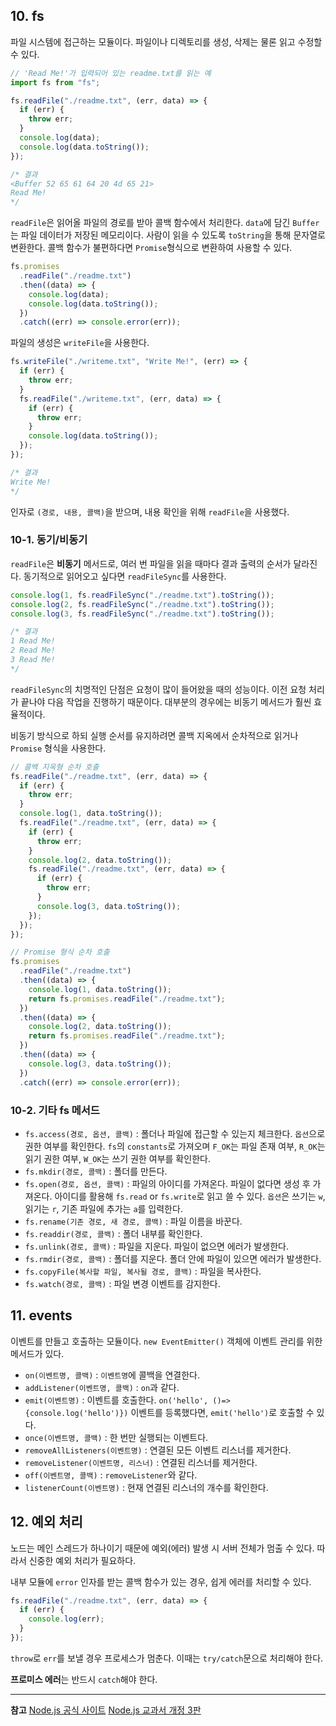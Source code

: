 ## 10. fs

파일 시스템에 접근하는 모듈이다. 파일이나 디렉토리를 생성, 삭제는 물론 읽고 수정할 수 있다.

```js
// 'Read Me!'가 입력되어 있는 readme.txt를 읽는 예
import fs from "fs";

fs.readFile("./readme.txt", (err, data) => {
  if (err) {
    throw err;
  }
  console.log(data);
  console.log(data.toString());
});

/* 결과
<Buffer 52 65 61 64 20 4d 65 21>
Read Me!
*/
```

`readFile`은 읽어올 파일의 경로를 받아 콜백 함수에서 처리한다. `data`에 담긴 `Buffer`는 파일 데이터가 저장된 메모리이다. 사람이 읽을 수 있도록 `toString`을 통해 문자열로 변환한다. 콜백 함수가 불편하다면 `Promise`형식으로 변환하여 사용할 수 있다.

```js
fs.promises
  .readFile("./readme.txt")
  .then((data) => {
    console.log(data);
    console.log(data.toString());
  })
  .catch((err) => console.error(err));
```

파일의 생성은 `writeFile`을 사용한다.

```js
fs.writeFile("./writeme.txt", "Write Me!", (err) => {
  if (err) {
    throw err;
  }
  fs.readFile("./writeme.txt", (err, data) => {
    if (err) {
      throw err;
    }
    console.log(data.toString());
  });
});

/* 결과
Write Me!
*/
```

인자로 `(경로, 내용, 콜백)`을 받으며, 내용 확인을 위해 `readFile`을 사용했다.

### 10-1. 동기/비동기

`readFile`은 **비동기** 메서드로, 여러 번 파일을 읽을 때마다 결과 출력의 순서가 달라진다. 동기적으로 읽어오고 싶다면 `readFileSync`를 사용한다.

```js
console.log(1, fs.readFileSync("./readme.txt").toString());
console.log(2, fs.readFileSync("./readme.txt").toString());
console.log(3, fs.readFileSync("./readme.txt").toString());

/* 결과
1 Read Me!
2 Read Me!
3 Read Me!
*/
```

`readFileSync`의 치명적인 단점은 요청이 많이 들어왔을 때의 성능이다. 이전 요청 처리가 끝나야 다음 작업을 진행하기 때문이다. 대부분의 경우에는 비동기 메서드가 훨씬 효율적이다.

비동기 방식으로 하되 실행 순서를 유지하려면 콜백 지옥에서 순차적으로 읽거나 `Promise` 형식을 사용한다.

```js
// 콜백 지옥형 순차 호출
fs.readFile("./readme.txt", (err, data) => {
  if (err) {
    throw err;
  }
  console.log(1, data.toString());
  fs.readFile("./readme.txt", (err, data) => {
    if (err) {
      throw err;
    }
    console.log(2, data.toString());
    fs.readFile("./readme.txt", (err, data) => {
      if (err) {
        throw err;
      }
      console.log(3, data.toString());
    });
  });
});

// Promise 형식 순차 호출
fs.promises
  .readFile("./readme.txt")
  .then((data) => {
    console.log(1, data.toString());
    return fs.promises.readFile("./readme.txt");
  })
  .then((data) => {
    console.log(2, data.toString());
    return fs.promises.readFile("./readme.txt");
  })
  .then((data) => {
    console.log(3, data.toString());
  })
  .catch((err) => console.error(err));
```

### 10-2. 기타 fs 메서드

- `fs.access(경로, 옵션, 콜백)` : 폴더나 파일에 접근할 수 있는지 체크한다. `옵션`으로 권한 여부를 확인한다. `fs`의 `constants`로 가져오며 `F_OK`는 파일 존재 여부, `R_OK`는 읽기 권한 여부, `W_OK`는 쓰기 권한 여부를 확인한다.
- `fs.mkdir(경로, 콜백)` : 폴더를 만든다.
- `fs.open(경로, 옵션, 콜백)` : 파일의 아이디를 가져온다. 파일이 없다면 생성 후 가져온다. 아이디를 활용해 `fs.read` or `fs.write`로 읽고 쓸 수 있다. `옵션`은 쓰기는 `w`, 읽기는 `r`, 기존 파일에 추가는 `a`를 입력한다.
- `fs.rename(기존 경로, 새 경로, 콜백)` : 파일 이름을 바꾼다.
- `fs.readdir(경로, 콜백)` : 폴더 내부를 확인한다.
- `fs.unlink(경로, 콜백)` : 파일을 지운다. 파일이 없으면 에러가 발생한다.
- `fs.rmdir(경로, 콜백)` : 폴더를 지운다. 폴더 안에 파일이 있으면 에러가 발생한다.
- `fs.copyFile(복사할 파일, 복사될 경로, 콜백)` : 파일을 복사한다.
- `fs.watch(경로, 콜백)` : 파일 변경 이벤트를 감지한다.

## 11. events

이벤트를 만들고 호출하는 모듈이다. `new EventEmitter()` 객체에 이벤트 관리를 위한 메서드가 있다.

- `on(이벤트명, 콜백)` : `이벤트명`에 콜백을 연결한다.
- `addListener(이벤트명, 콜백)` : `on`과 같다.
- `emit(이벤트명)` : 이벤트를 호출한다. `on('hello', ()=>{console.log('hello')})` 이벤트를 등록했다면, `emit('hello')`로 호출할 수 있다.
- `once(이벤트명, 콜백)` : 한 번만 실행되는 이벤트다.
- `removeAllListeners(이벤트명)` : 연결된 모든 이벤트 리스너를 제거한다.
- `removeListener(이벤트명, 리스너)` : 연결된 리스너를 제거한다.
- `off(이벤트명, 콜백)` : `removeListener`와 같다.
- `listenerCount(이벤트명)` : 현재 연결된 리스너의 개수를 확인한다.

## 12. 예외 처리

노드는 메인 스레드가 하나이기 때문에 예외(에러) 발생 시 서버 전체가 멈출 수 있다. 따라서 신중한 예외 처리가 필요하다.

내부 모듈에 `error` 인자를 받는 콜백 함수가 있는 경우, 쉽게 에러를 처리할 수 있다.

```js
fs.readFile("./readme.txt", (err, data) => {
  if (err) {
    console.log(err);
  }
});
```

`throw`로 `err`를 보낼 경우 프로세스가 멈춘다. 이때는 `try/catch`문으로 처리해야 한다.

**프로미스 에러**는 반드시 `catch`해야 한다.

---

**참고**
[Node.js 공식 사이트](https://nodejs.org/ko/)
[Node.js 교과서 개정 3판](http://aladin.kr/p/4Qg4w)
